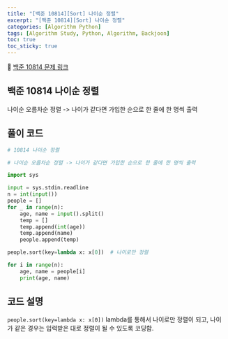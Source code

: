 ```yaml
---
title: "[백준 10814][Sort] 나이순 정렬"
excerpt: "[백준 10814][Sort] 나이순 정렬"
categories: [Algorithm Python]
tags: [Algorithm Study, Python, Algorithm, Backjoon]
toc: true
toc_sticky: true
---
```


📌 [백준 10814 문제 링크](https://www.acmicpc.net/problem/10814) <br>

## 백준 10814 나이순 정렬

나이순 오름차순 정렬 -> 나이가 같다면 가입한 순으로 한 줄에 한 명씩 출력

## 풀이 코드

```python
# 10814 나이순 정렬

# 나이순 오름차순 정렬 -> 나이가 같다면 가입한 순으로 한 줄에 한 명씩 출력

import sys

input = sys.stdin.readline
n = int(input())
people = []
for _ in range(n):
    age, name = input().split()
    temp = []
    temp.append(int(age))
    temp.append(name)
    people.append(temp)

people.sort(key=lambda x: x[0])  # 나이로만 정렬

for i in range(n):
    age, name = people[i]
    print(age, name)
```

## 코드 설명

`people.sort(key=lambda x: x[0])` lambda를 통해서 나이로만 정렬이 되고, 나이가 같은 경우는 입력받은 대로 정렬이 될 수 있도록 코딩함.
